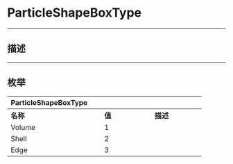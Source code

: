 # ParticleShapeBoxType

------------------------------------------------------------------------------------------
## 描述



------------------------------------------------------------------------------------------
## 枚举

|<div style="width:200px">ParticleShapeBoxType</div>|<div style="width:100px"></div>|<div style="width:100px"></div>|
|:---|:---|:---|
|**名称**|**值**|**描述**|
|Volume|1||
|Shell|2||
|Edge|3||
